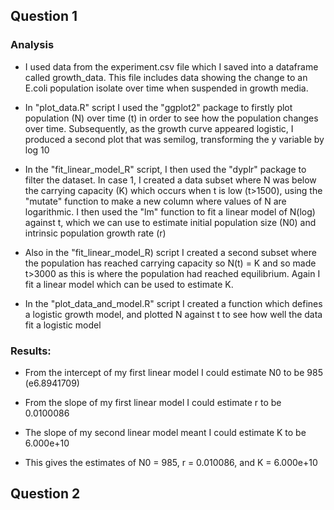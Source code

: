 ## Question 1

### Analysis
* I used data from the experiment.csv file which I saved into a dataframe called growth_data. This file includes data showing the change to an E.coli population isolate over time when suspended in growth media.

* In  "plot_data.R" script I used the "ggplot2" package to firstly plot population (N) over time (t) in order to see how the population changes over time. Subsequently, as the growth curve appeared logistic, I produced a second plot that was semilog, transforming the y variable by log 10

* In the "fit_linear_model_R" script, I then used the "dyplr" package to filter the dataset. In case 1, I created a data subset where N was below the carrying capacity (K) which occurs when t is low (t>1500), using the "mutate" function to make a new column where values of N are logarithmic.  I then used the "lm" function to fit a linear model of N(log) against t, which we can use to estimate initial population size (N0) and intrinsic population growth rate (r)
  
* Also in the "fit_linear_model_R) script I created a second subset where the population has reached carrying capacity so N(t) = K and so made t>3000 as this is where the population had reached equilibrium. Again I fit a linear model which can be used to estimate K.

* In the "plot_data_and_model.R" script I created a function which defines a logistic growth model, and plotted N against t to see how well the data fit a logistic model

### Results:

* From the intercept of my first linear model I could estimate N0 to be 985 (e6.8941709)
* From the slope of my first linear model I could estimate r to be 0.0100086
* The slope of my second linear model meant I could estimate K to be 6.000e+10
   
* This gives the estimates of N0 = 985, r = 0.010086, and K = 6.000e+10 


## Question 2



